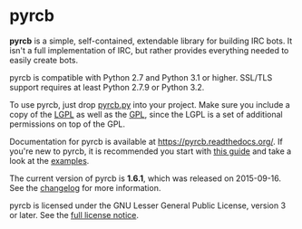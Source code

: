 pyrcb
=====

**pyrcb** is a simple, self-contained, extendable library for building IRC
bots. It isn't a full implementation of IRC, but rather provides everything
needed to easily create bots.

pyrcb is compatible with Python 2.7 and Python 3.1 or higher. SSL/TLS
support requires at least Python 2.7.9 or Python 3.2.

To use pyrcb, just drop [pyrcb.py](pyrcb.py) into your project. Make sure
you include a copy of the [LGPL] as well as the [GPL], since the LGPL is a set
of additional permissions on top of the GPL.

[LGPL]: https://www.gnu.org/licenses/lgpl.txt
[GPL]: https://www.gnu.org/licenses/gpl.txt

Documentation for pyrcb is available at <https://pyrcb.readthedocs.org/>. If
you're new to pyrcb, it is recommended you start with [this guide] and take
a look at the [examples](examples/).

[this guide]: https://pyrcb.readthedocs.org/guide.html

The current version of pyrcb is **1.6.1**, which was released on 2015-09-16.
See the [changelog] for more information.

[changelog]: https://pyrcb.readthedocs.org/release-notes/1.6/changelog.html

pyrcb is licensed under the GNU Lesser General Public License, version 3 or
later. See the [full license notice](LICENSE).
